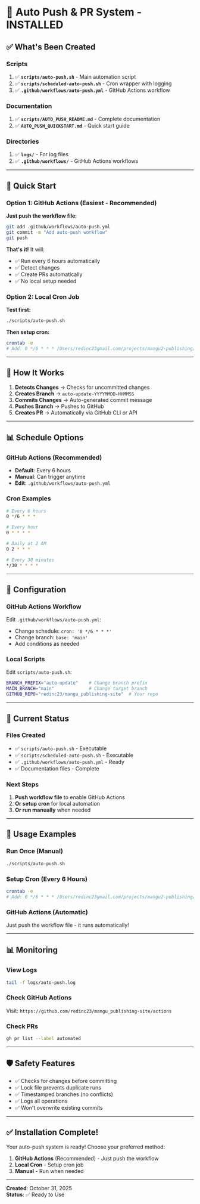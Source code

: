 # 🤖 Auto Push & PR System - INSTALLED

## ✅ What's Been Created

### Scripts
1. ✅ **`scripts/auto-push.sh`** - Main automation script
2. ✅ **`scripts/scheduled-auto-push.sh`** - Cron wrapper with logging
3. ✅ **`.github/workflows/auto-push.yml`** - GitHub Actions workflow

### Documentation
1. ✅ **`scripts/AUTO_PUSH_README.md`** - Complete documentation
2. ✅ **`AUTO_PUSH_QUICKSTART.md`** - Quick start guide

### Directories
1. ✅ **`logs/`** - For log files
2. ✅ **`.github/workflows/`** - GitHub Actions workflows

---

## 🚀 Quick Start

### Option 1: GitHub Actions (Easiest - Recommended)

**Just push the workflow file:**
```bash
git add .github/workflows/auto-push.yml
git commit -m "Add auto-push workflow"
git push
```

**That's it!** It will:
- ✅ Run every 6 hours automatically
- ✅ Detect changes
- ✅ Create PRs automatically
- ✅ No local setup needed

### Option 2: Local Cron Job

**Test first:**
```bash
./scripts/auto-push.sh
```

**Then setup cron:**
```bash
crontab -e
# Add: 0 */6 * * * /Users/redinc23gmail.com/projects/mangu2-publishing/scripts/scheduled-auto-push.sh
```

---

## 🎯 How It Works

1. **Detects Changes** → Checks for uncommitted changes
2. **Creates Branch** → `auto-update-YYYYMMDD-HHMMSS`
3. **Commits Changes** → Auto-generated commit message
4. **Pushes Branch** → Pushes to GitHub
5. **Creates PR** → Automatically via GitHub CLI or API

---

## 📊 Schedule Options

### GitHub Actions (Recommended)
- **Default**: Every 6 hours
- **Manual**: Can trigger anytime
- **Edit**: `.github/workflows/auto-push.yml`

### Cron Examples
```bash
# Every 6 hours
0 */6 * * *

# Every hour
0 * * * *

# Daily at 2 AM
0 2 * * *

# Every 30 minutes
*/30 * * * *
```

---

## 🔧 Configuration

### GitHub Actions Workflow
Edit `.github/workflows/auto-push.yml`:
- Change schedule: `cron: '0 */6 * * *'`
- Change branch: `base: 'main'`
- Add conditions as needed

### Local Scripts
Edit `scripts/auto-push.sh`:
```bash
BRANCH_PREFIX="auto-update"    # Change branch prefix
MAIN_BRANCH="main"             # Change target branch
GITHUB_REPO="redinc23/mangu_publishing-site"  # Your repo
```

---

## 📝 Current Status

### Files Created
- ✅ `scripts/auto-push.sh` - Executable
- ✅ `scripts/scheduled-auto-push.sh` - Executable
- ✅ `.github/workflows/auto-push.yml` - Ready
- ✅ Documentation files - Complete

### Next Steps
1. **Push workflow file** to enable GitHub Actions
2. **Or setup cron** for local automation
3. **Or run manually** when needed

---

## 🎉 Usage Examples

### Run Once (Manual)
```bash
./scripts/auto-push.sh
```

### Setup Cron (Every 6 Hours)
```bash
crontab -e
# Add: 0 */6 * * * /Users/redinc23gmail.com/projects/mangu2-publishing/scripts/scheduled-auto-push.sh
```

### GitHub Actions (Automatic)
Just push the workflow file - it runs automatically!

---

## 📊 Monitoring

### View Logs
```bash
tail -f logs/auto-push.log
```

### Check GitHub Actions
Visit: `https://github.com/redinc23/mangu_publishing-site/actions`

### Check PRs
```bash
gh pr list --label automated
```

---

## 🛡️ Safety Features

- ✅ Checks for changes before committing
- ✅ Lock file prevents duplicate runs
- ✅ Timestamped branches (no conflicts)
- ✅ Logs all operations
- ✅ Won't overwrite existing commits

---

## ✅ Installation Complete!

Your auto-push system is ready! Choose your preferred method:

1. **GitHub Actions** (Recommended) - Just push the workflow
2. **Local Cron** - Setup cron job
3. **Manual** - Run when needed

---

**Created**: October 31, 2025  
**Status**: ✅ Ready to Use

